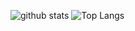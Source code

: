 ![github stats](https://github-readme-stats.vercel.app/api?username=UsuiYasuhiko-jw1&show_icons=true&theme=tokyonight&count_private=true&hide=contribs&line_height=24)
![Top Langs](https://github-readme-stats.vercel.app/api/top-langs/?username=UsuiYasuhiko-jw1&theme=tokyonight&layout=compact)
